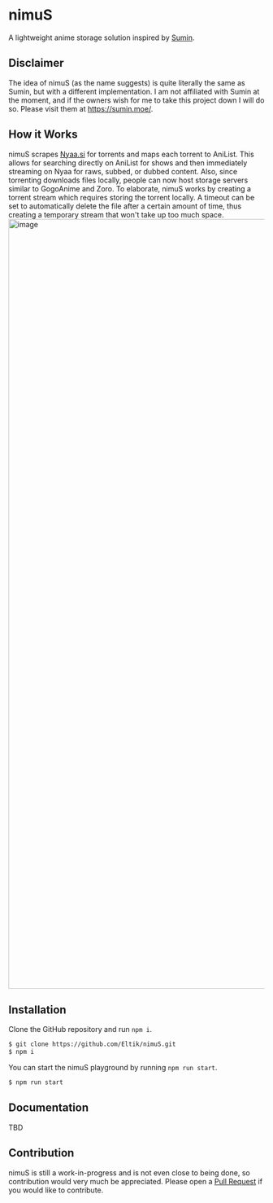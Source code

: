 # nimuS
A lightweight anime storage solution inspired by [Sumin](https://api.sumin.moe).

## Disclaimer
The idea of nimuS (as the name suggests) is quite literally the same as Sumin, but with a different implementation. I am not affiliated with Sumin at the moment, and if the owners wish for me to take this project down I will do so. Please visit them at https://sumin.moe/.

## How it Works
nimuS scrapes [Nyaa.si](https://nyaa.si) for torrents and maps each torrent to AniList. This allows for searching directly on AniList for shows and then immediately streaming on Nyaa for raws, subbed, or dubbed content. Also, since torrenting downloads files locally, people can now host storage servers similar to GogoAnime and Zoro. To elaborate, nimuS works by creating a torrent stream which requires storing the torrent locally. A timeout can be set to automatically delete the file after a certain amount of time, thus creating a temporary stream that won't take up too much space.
<img width="1512" alt="image" src="https://user-images.githubusercontent.com/76538547/214126181-4e9b5525-9b02-4fc8-9434-ecd108e8e0d9.png">

## Installation
Clone the GitHub repository and run `npm i`.
```bash
$ git clone https://github.com/Eltik/nimuS.git
$ npm i
```
You can start the nimuS playground by running `npm run start`.
```bash
$ npm run start
```

## Documentation
TBD

## Contribution
nimuS is still a work-in-progress and is not even close to being done, so contribution would very much be appreciated. Please open a [Pull Request](https://github.com/Eltik/nimuS/pulls) if you would like to contribute.
